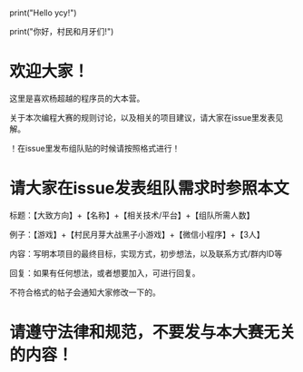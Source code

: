 # 
print("Hello ycy!")

print("你好，村民和月牙们!")

# 欢迎大家！

这里是喜欢杨超越的程序员的大本营。

关于本次编程大赛的规则讨论，以及相关的项目建议，请大家在issue里发表见解。

！在issue里发布组队贴的时候请按照格式进行！

# 请大家在issue发表组队需求时参照本文

标题：【大致方向】+【名称】+【相关技术/平台】+【组队所需人数】

例子：【游戏】+【村民月芽大战黑子小游戏】+【微信小程序】+【3人】

内容：写明本项目的最终目标，实现方式，初步想法，以及联系方式/群内ID等

回复：如果有任何想法，或者想要加入，可进行回复。

不符合格式的帖子会通知大家修改一下的。

# 请遵守法律和规范，不要发与本大赛无关的内容！
